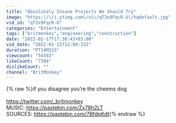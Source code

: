 ```yaml
---
title: "Absolutely Insane Projects We Should Try"
image: "https:\/\/i.ytimg.com\/vi\/qT3x9FqcR-U\/hqdefault.jpg"
vid_id: "qT3x9FqcR-U"
categories: "Entertainment"
tags: ["britmonkey","engineering","construction"]
date: "2022-01-17T17:30:43+03:00"
vid_date: "2022-01-15T12:00:33Z"
duration: "PT14M31S"
viewcount: "54583"
likeCount: "7304"
dislikeCount: ""
channel: "BritMonkey"
---
```

{% raw %}if you disagree you’re the cheems dog<br /><br /><a rel="nofollow" target="blank" href="https://twitter.com/_britmonkey">https://twitter.com/_britmonkey</a><br />MUSIC: <a rel="nofollow" target="blank" href="https://pastebin.com/Zx78h2LT">https://pastebin.com/Zx78h2LT</a><br />SOURCES: <a rel="nofollow" target="blank" href="https://pastebin.com/7BfdpKdt">https://pastebin.com/7BfdpKdt</a>{% endraw %}
